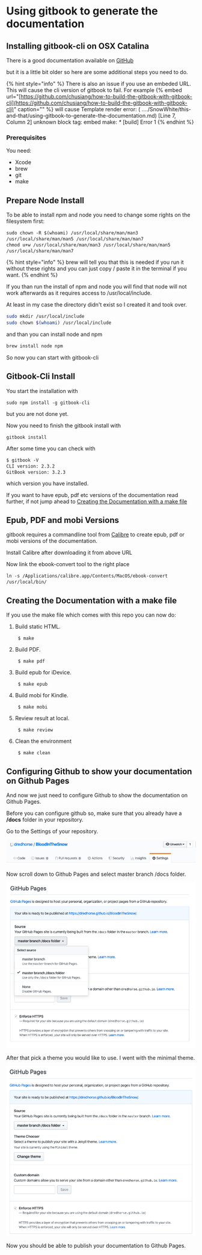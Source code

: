 # Using gitbook to generate the documentation

## Installing gitbook-cli on OSX Catalina

There is a good documentation available on [GitHub](https://github.com/chusiang/how-to-build-the-gitbook-with-gitbook-cli)

but it is a little bit older so here are some additional steps you need to do.

{% hint style="info" %}
There is also an issue if you use an embeded URL. This will cause the cli version of gitbook to fail. For example {% embed url="[https://github.com/chusiang/how-to-build-the-gitbook-with-gitbook-cli](https://github.com/chusiang/how-to-build-the-gitbook-with-gitbook-cli)" caption="" %} will cause Template render error: \( ..../SnowWhite/this-and-that/using-gitbook-to-generate-the-documentation.md\) \[Line 7, Column 2\] unknown block tag: embed make: _\*_ \[build\] Error 1
{% endhint %}

### Prerequisites

You need:

* Xcode
* brew
* git
* make

## Prepare Node Install

To be able to install npm and node you need to change some rights on the filesystem first:

```text
sudo chown -R $(whoami) /usr/local/share/man/man3 /usr/local/share/man/man5 /usr/local/share/man/man7
chmod u+w /usr/local/share/man/man3 /usr/local/share/man/man5 /usr/local/share/man/man7
```

{% hint style="info" %}
brew will tell you that this is needed if you run it without these rights and you can just copy / paste it in the terminal if you want.
{% endhint %}

If you than run the install of npm and node you will find that node will not work afterwards as it requires access to /usr/local/include.

At least in my case the directory didn't exist so I created it and took over.

```bash
sudo mkdir /usr/local/include
sudo chown $(whoami) /usr/local/include
```

and than you can install node and npm

```bash
brew install node npm
```

So now you can start with gitbook-cli

## Gitbook-Cli Install

You start the installation with

```text
sudo npm install -g gitbook-cli
```

but you are not done yet.

Now you need to finish the gitbook install with

```text
gitbook install
```

After some time you can check with

```text
$ gitbook -V
CLI version: 2.3.2
GitBook version: 3.2.3
```

which version you have installed.

If you want to have epub, pdf etc versions of the documentation read further, if not jump ahead to [Creating the Documentation with a make file](https://app.gitbook.com/@dredhorse/s/blood-in-the-snow-a-hackintosh-story/~/drafts/-M4d23bzGDXB6sovi9aU/using-gitbook-to-generate-the-documentation#creating-the-documentation-with-a-make-file)

## Epub, PDF and mobi Versions

gitbook requires a commandline tool from [Calibre](https://calibre-ebook.com/download_osx) to create epub, pdf or mobi versions of the documentation.

Install Calibre after downloading it from above URL

Now link the ebook-convert tool to the right place

```text
ln -s /Applications/calibre.app/Contents/MacOS/ebook-convert /usr/local/bin/
```

## Creating the Documentation with a make file

If you use the make file which comes with this repo you can now do:

1. Build static HTML.

   ```text
    $ make
   ```

2. Build PDF.

   ```text
    $ make pdf
   ```

3. Build epub for iDevice.

   ```text
    $ make epub
   ```

4. Build mobi for Kindle.

   ```text
    $ make mobi
   ```

5. Review result at local.

   ```text
    $ make review
   ```

6. Clean the environment

   ```text
    $ make clean
   ```

## Configuring Github to show your documentation on Github Pages

And now we just need to configure Github to show the documentation on Github Pages.

Before you can configure github so, make sure that you already have a **/docs** folder in your repository.

Go to the Settings of your repository.

![Repository Settings](../.gitbook/assets/githubsettings.png)

Now scroll down to Github Pages and select master branch /docs folder.

![Github Pages Source Configuration](../.gitbook/assets/githubpagesdocumentation.png)

After that pick a theme you would like to use. I went with the minimal theme.

![GitHub Pages Theme](../.gitbook/assets/githubpagestheme.png)

Now you should be able to publish your documentation to Github Pages.

